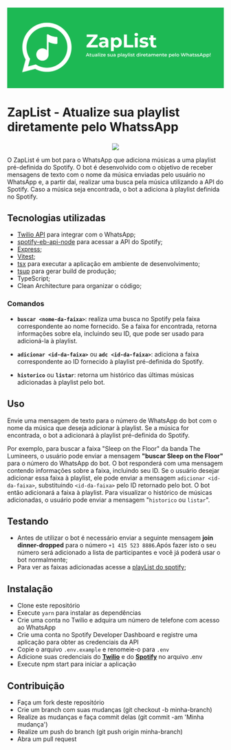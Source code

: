 <p align="center">
  <img align="center" src="docs/banner.png">
</p>

# ZapList - Atualize sua playlist diretamente pelo WhatssApp
<p align="center">
  <img align="center" src="docs/demo-video.gif">
</p>
O ZapList é um bot para o WhatsApp que adiciona músicas a uma playlist pré-definida do Spotify. O bot é desenvolvido com o objetivo de receber mensagens de texto com o nome da música enviadas pelo usuário no WhatsApp e, a partir daí, realizar uma busca pela música utilizando a API do Spotify. Caso a música seja encontrada, o bot a adiciona à playlist definida no Spotify.



## Tecnologias utilizadas
- [Twilio API](https://www.twilio.com/) para integrar com o WhatsApp;
- [spotify-eb-api-node](https://github.com/thelinmichael/spotify-web-api-node) para acessar a API do Spotify;
- [Express](https://expressjs.com/pt-br/);
- [Vitest](https://vitest.dev/);
- [tsx](https://github.com/esbuild-kit/tsx) para executar a aplicação em ambiente de desenvolvimento;
- [tsup](https://github.com/egoist/tsup) para gerar build de produção;
- TypeScript;
- Clean Architecture para organizar o código;

### Comandos

- **`buscar <nome-da-faixa>`**: realiza uma busca no Spotify pela faixa correspondente ao nome fornecido. Se a faixa for encontrada, retorna informações sobre ela, incluindo seu ID, que pode ser usado para adicioná-la à playlist.

- **`adicionar <id-da-faixa>`** ou **`adc <id-da-faixa>`**: adiciona a faixa correspondente ao ID fornecido à playlist pré-definida do Spotify.

- **`historico`** ou **`listar`**: retorna um histórico das últimas músicas adicionadas à playlist pelo bot.

## Uso
Envie uma mensagem de texto para o número de WhatsApp do bot com o nome da música que deseja adicionar à playlist. Se a música for encontrada, o bot a adicionará à playlist pré-definida do Spotify.


Por exemplo, para buscar a faixa "Sleep on the Floor" da banda The Lumineers, o usuário pode enviar a mensagem **"buscar Sleep on the Floor"** para o número do WhatsApp do bot. O bot responderá com uma mensagem contendo informações sobre a faixa, incluindo seu ID. Se o usuário desejar adicionar essa faixa à playlist, ele pode enviar a mensagem  `adicionar <id-da-faixa>`, substituindo `<id-da-faixa>` pelo ID retornado pelo bot. O bot então adicionará a faixa à playlist. Para visualizar o histórico de músicas adicionadas, o usuário pode enviar a mensagem "`historico` ou `listar`".

## Testando
- Antes de utilizar o bot é necessário enviar a seguinte mensagem **join dinner-dropped** para o número `+1 415 523 8886`.Após fazer isto o seu número será adicionado a lista de participantes e você já poderá usar o bot normalmente;
- Para ver as faixas adicionadas acesse a [playList do spotify](https://open.spotify.com/playlist/3ohcLrslFYtlWAqSqzsLoS?si=d440e71ff2504cf3);

## Instalação
- Clone este repositório
- Execute `yarn` para instalar as dependências
- Crie uma conta no Twilio e adquira um número de telefone com acesso ao WhatsApp
- Crie uma conta no Spotify Developer Dashboard e registre uma aplicação para obter as credenciais da API
- Copie o arquivo `.env.example` e renomeie-o para `.env`
- Adicione suas credenciais do [**Twilio**](https://www.twilio.com/) e do [**Spotify**](https://developer.spotify.com/) no arquivo .env
- Execute npm start para iniciar a aplicação


## Contribuição
- Faça um fork deste repositório
- Crie um branch com suas mudanças (git checkout -b minha-branch)
- Realize as mudanças e faça commit delas (git commit -am 'Minha mudança')
- Realize um push do branch (git push origin minha-branch)
- Abra um pull request
